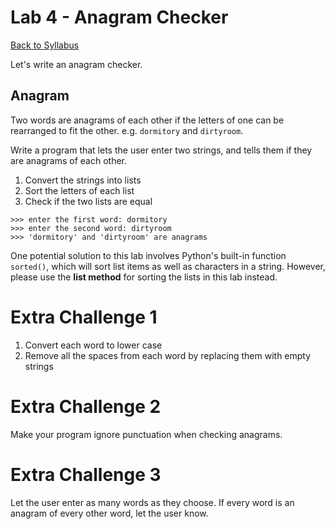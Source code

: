 # <a id="top"></a>Lab 4 - Anagram Checker

[Back to Syllabus](https://github.com/PdxCodeGuild/Programming102#top)

Let's write an anagram checker.

## Anagram

Two words are anagrams of each other if the letters of one can be rearranged to fit the other. e.g. `dormitory` and `dirtyroom`.

Write a program that lets the user enter two strings, and tells them if they are anagrams of each other.

1. Convert the strings into lists
2. Sort the letters of each list
3. Check if the two lists are equal

```
>>> enter the first word: dormitory
>>> enter the second word: dirtyroom
>>> 'dormitory' and 'dirtyroom' are anagrams
```

One potential solution to this lab involves Python's built-in function `sorted()`, which will sort list items as well as characters in a string. However, please use the **list method** for sorting the lists in this lab instead.

# Extra Challenge 1

1. Convert each word to lower case
2. Remove all the spaces from each word by replacing them with empty strings

# Extra Challenge 2

Make your program ignore punctuation when checking anagrams.

# Extra Challenge 3

Let the user enter as many words as they choose. If every word is an anagram of every other word, let the user know.